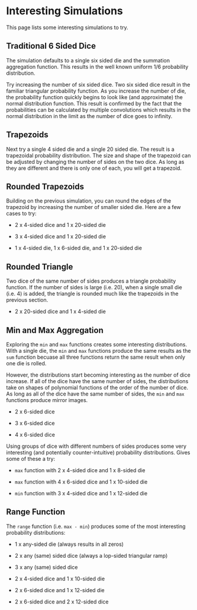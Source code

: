 # Interesting Simulations
This page lists some interesting simulations to try.

## Traditional 6 Sided Dice
The simulation defaults to a single six sided die and the summation
aggregation function.  This results in the well known uniform 1/6
probability distribution.

Try increasing the number of six sided dice.  Two six sided dice
result in the familiar triangular probability function.  As you
increase the number of die, the probability function quickly begins
to look like (and approximate) the normal distribution function.
This result is confirmed by the fact that the probabilities can be
calculated by multiple convolutions which results in the normal
distribution in the limit as the number of dice goes to infinity.


## Trapezoids
Next try a single 4 sided die and a single 20 sided die.  The
result is a trapezoidal probability distribution.  The size and
shape of the trapezoid can be adjusted by changing the number of
sides on the two dice.  As long as they are different and there is
only one of each, you will get a trapezoid.


## Rounded Trapezoids
Building on the previous simulation, you can round the edges of
the trapezoid by increasing the number of smaller sided die.
Here are a few cases to try:

- 2 x 4-sided dice and 1 x 20-sided die

- 3 x 4-sided dice and 1 x 20-sided die

- 1 x 4-sided die, 1 x 6-sided die, and 1 x 20-sided die


## Rounded Triangle
Two dice of the same number of sides produces a triangle
probability function.  If the number of sides is large (i.e. 20),
when a single small die (i.e. 4) is added, the triangle is
rounded much like the trapezoids in the previous section.

- 2 x 20-sided dice and 1 x 4-sided die


## Min and Max Aggregation
Exploring the `min` and `max` functions creates some interesting
distributions.  With a single die, the `min` and `max` functions
produce the same results as the `sum` function becuase all three
functions return the same result when only one die is rolled.

However, the distributions start becoming interesting as the
number of dice increase.  If all of the dice have the same
number of sides, the distributions take on shapes of
polynomial functions of the order of the number of dice.  As
long as all of the dice have the same number of sides, the
`min` and `max` functions produce mirror images.

- 2 x 6-sided dice

- 3 x 6-sided dice

- 4 x 6-sided dice

Using groups of dice with different numbers of sides produces
some very interesting (and potentially counter-intuitive)
probability distributions.  Gives some of these a try:

- `max` function with 2 x 4-sided dice and 1 x 8-sided die

- `max` function with 4 x 6-sided dice and 1 x 10-sided die

- `min` function with 3 x 4-sided dice and 1 x 12-sided die


## Range Function
The `range` function (i.e. `max - min`) produces some of the
most interesting probability distributions:

- 1 x any-sided die (always results in all zeros)

- 2 x any (same) sided dice (always a lop-sided triangular ramp)

- 3 x any (same) sided dice

- 2 x 4-sided dice and 1 x 10-sided die

- 2 x 6-sided dice and 1 x 12-sided die

- 2 x 6-sided dice and 2 x 12-sided dice
